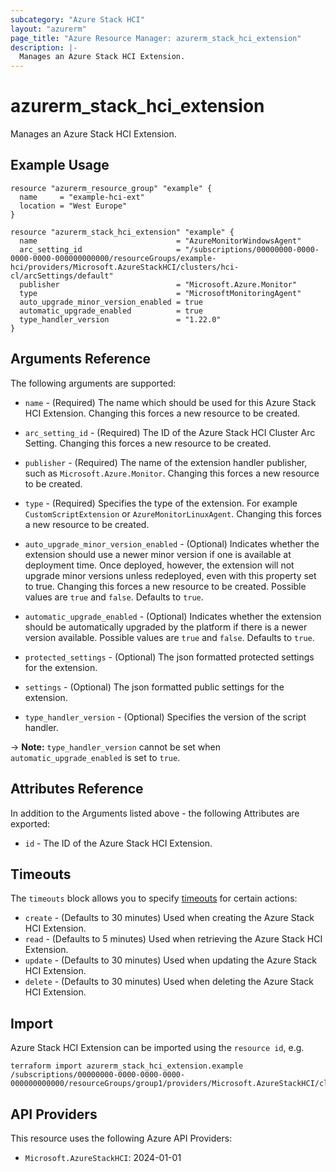 ```yaml
---
subcategory: "Azure Stack HCI"
layout: "azurerm"
page_title: "Azure Resource Manager: azurerm_stack_hci_extension"
description: |-
  Manages an Azure Stack HCI Extension.
---
```


# azurerm_stack_hci_extension

Manages an Azure Stack HCI Extension.

## Example Usage

```hcl
resource "azurerm_resource_group" "example" {
  name     = "example-hci-ext"
  location = "West Europe"
}

resource "azurerm_stack_hci_extension" "example" {
  name                               = "AzureMonitorWindowsAgent"
  arc_setting_id                     = "/subscriptions/00000000-0000-0000-0000-000000000000/resourceGroups/example-hci/providers/Microsoft.AzureStackHCI/clusters/hci-cl/arcSettings/default"
  publisher                          = "Microsoft.Azure.Monitor"
  type                               = "MicrosoftMonitoringAgent"
  auto_upgrade_minor_version_enabled = true
  automatic_upgrade_enabled          = true
  type_handler_version               = "1.22.0"
}
```

## Arguments Reference

The following arguments are supported:

* `name` - (Required) The name which should be used for this Azure Stack HCI Extension. Changing this forces a new resource to be created.

* `arc_setting_id` - (Required) The ID of the Azure Stack HCI Cluster Arc Setting. Changing this forces a new resource to be created.

* `publisher` - (Required) The name of the extension handler publisher, such as `Microsoft.Azure.Monitor`. Changing this forces a new resource to be created.

* `type` - (Required) Specifies the type of the extension. For example `CustomScriptExtension` or `AzureMonitorLinuxAgent`. Changing this forces a new resource to be created.

* `auto_upgrade_minor_version_enabled` - (Optional) Indicates whether the extension should use a newer minor version if one is available at deployment time. Once deployed, however, the extension will not upgrade minor versions unless redeployed, even with this property set to true. Changing this forces a new resource to be created. Possible values are `true` and `false`. Defaults to `true`.

* `automatic_upgrade_enabled` - (Optional) Indicates whether the extension should be automatically upgraded by the platform if there is a newer version available. Possible values are `true` and `false`. Defaults to `true`.

* `protected_settings` - (Optional) The json formatted protected settings for the extension.

* `settings` - (Optional) The json formatted public settings for the extension.

* `type_handler_version` - (Optional) Specifies the version of the script handler.

-> **Note:** `type_handler_version` cannot be set when `automatic_upgrade_enabled` is set to `true`.

## Attributes Reference

In addition to the Arguments listed above - the following Attributes are exported:

* `id` - The ID of the Azure Stack HCI Extension.

## Timeouts

The `timeouts` block allows you to specify [timeouts](https://www.terraform.io/language/resources/syntax#operation-timeouts) for certain actions:

* `create` - (Defaults to 30 minutes) Used when creating the Azure Stack HCI Extension.
* `read` - (Defaults to 5 minutes) Used when retrieving the Azure Stack HCI Extension.
* `update` - (Defaults to 30 minutes) Used when updating the Azure Stack HCI Extension.
* `delete` - (Defaults to 30 minutes) Used when deleting the Azure Stack HCI Extension.

## Import

Azure Stack HCI Extension can be imported using the `resource id`, e.g.

```shell
terraform import azurerm_stack_hci_extension.example /subscriptions/00000000-0000-0000-0000-000000000000/resourceGroups/group1/providers/Microsoft.AzureStackHCI/clusters/cluster1/arcSettings/default/extensions/extension1
```

## API Providers
<!-- This section is generated, changes will be overwritten -->
This resource uses the following Azure API Providers:

* `Microsoft.AzureStackHCI`: 2024-01-01

